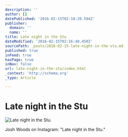 ```yaml
---
description: ''
author: []
datePublished: '2016-02-15T02:18:20.594Z'
publisher:
  domain: ''
  name: ''
title: Late night in the Stu
dateModified: '2016-02-15T02:16:40.450Z'
sourcePath: _posts/2016-02-15-late-night-in-the-stu.md
published: true
inFeed: true
hasPage: true
inNav: false
url: late-night-in-the-stu/index.html
_context: 'http://schema.org'
_type: Article

---
```

# Late night in the Stu
![Late night in the Stu&period;](https://scontent.cdninstagram.com/t51.2885-15/s640x640/sh0.08/e35/12317310_482860671901614_957422654_n.jpg?ig_cache_key=MTE0NjE4ODA0NzY5NTI2ODQ5Ng%3D%3D.2)

Josh Woods on Instagram: "Late night in the Stu."
